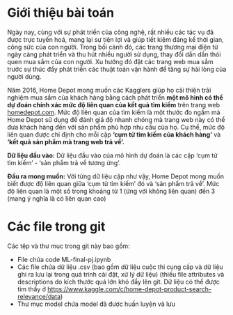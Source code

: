 # Giới thiệu bài toán

Ngày nay, cùng với sự phát triển của công nghệ, rất nhiều các tác vụ đã được trực tuyến hoá, mang lại sự tiện lợi và giúp tiết kiệm đáng kể thời gian, công sức của con người. Trong bối cảnh đó, các trang thương mại điện tử ngày càng phát triển và thu hút nhiều người sử dụng, thay đổi dần dần thói quen mua sắm của con người. Xu hướng đó đặt các trang web mua sắm trước sự thúc đẩy phát triển các thuật toán vận hành để tăng sự hài lòng của người dùng. 

Năm 2016, Home Depot mong muốn các Kagglers giúp họ cải thiện trải nghiệm mua sắm của khách hàng bằng cách phát triển **một mô hình có thể dự đoán chính xác mức độ liên quan của kết quả tìm kiếm** trên trang web [homedepot.com](https://www.homedepot.com/). Mức độ liên quan của tìm kiếm là một thước đo ngầm mà Home Depot sử dụng để đánh giá độ nhanh chóng mà trang web này có thể đưa khách hàng đến với sản phẩm phù hợp nhu cầu của họ. Cụ thể, mức độ liên quan được chỉ định cho mỗi cặp **‘cụm từ tìm kiếm của khách hàng’** và **‘kết quả sản phẩm mà trang web trả về’.**

**Dữ liệu đầu vào:** Dữ liệu đầu vào của mô hình dự đoán là các cặp ‘cụm từ tìm kiếm’ - ‘sản phẩm trả về tương ứng’.

**Đầu ra mong muốn:** Với từng dữ liệu cặp như vậy, Home Depot mong muốn biết được độ liên quan giữa ‘cụm từ tìm kiếm’ đó và ‘sản phẩm trả về’. Mức độ liên quan là một số trong khoảng từ 1 (ứng với không liên quan) đến 3 (mang ý nghĩa là có liên quan cao)

# Các file trong git
Các tệp và thư mục trong git này bao gồm:
- File chứa code ML-final-pj.ipynb
- Các file chứa dữ liệu .csv (bao gồm dữ liệu cuộc thi cung cấp và dữ liệu ghi ra lưu lại trong quá trình cài đặt, xử lý dữ liệu) (thiếu file attributes và descriptions do kích thước quá lớn khó đẩy lên git. Dữ liệu có thể được tìm thấy ở https://www.kaggle.com/c/home-depot-product-search-relevance/data)
- Thư mục model chứa model đã được huấn luyện và lưu 
